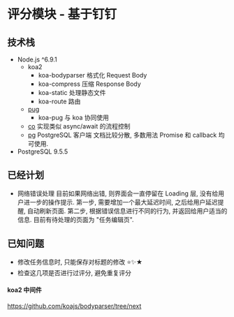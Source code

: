 # 评分模块 - 基于钉钉

## 技术栈

- Node.js ^6.9.1
  - koa2
    - koa-bodyparser 格式化 Request Body
    - koa-compress 压缩 Response Body
    - koa-static 处理静态文件
    - koa-route 路由
  - [pug]
    - koa-pug 与 koa 协同使用
  - [co] 实现类似 async/await 的流程控制
  - [pg] PostgreSQL 客户端
    文档比较分散, 多数用法 Promise 和 callback 均可使用.
- PostgreSQL 9.5.5

[co]: https://github.com/tj/co
[pg]: https://github.com/brianc/node-postgres
[pug]: https://pugjs.org/

## 已经计划

* 网络错误处理
  目前如果网络出错, 则界面会一直停留在 Loading 层, 没有给用户进一步的操作提示.
  第一步, 需要增加一个最大延迟时间, 之后给用户延迟提醒, 自动刷新页面.
  第二步, 根据错误信息进行不同的行为, 并返回给用户适当的信息.
  目前有待处理的页面为 "任务编辑页".

## 已知问题

* 修改任务信息时, 只能保存对标题的修改 ⭐️️️️️️️️✨★
* 检查这几项是否进行过评分, 避免重复评分

#### koa2 中间件
https://github.com/koajs/bodyparser/tree/next
